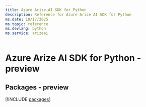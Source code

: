 ```yaml
---
title: Azure Arize AI SDK for Python
description: Reference for Azure Arize AI SDK for Python
ms.date: 10/17/2025
ms.topic: reference
ms.devlang: python
ms.service: arizeai
---
```

# Azure Arize AI SDK for Python - preview
## Packages - preview
[!INCLUDE [packages](arize-ai-index.md)]